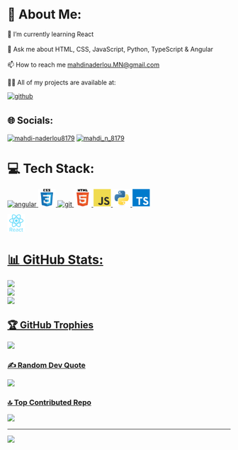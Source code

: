 # 💫 About Me:
🌱 I’m currently learning React<br><br>💬 Ask me about HTML, CSS, JavaScript, Python, TypeScript & Angular<br><br>📫 How to reach me mahdinaderlou.MN@gmail.com<br><br>👨‍💻 All of my projects are available at:

<a href="https://github.com/https://github.com/Mahdi8179" target="_blank">
<img src=https://img.shields.io/badge/github-%2324292e.svg?&style=for-the-badge&logo=github&logoColor=white alt=github style="margin-bottom: 5px;" />
</a> 


## 🌐 Socials:
<p align="left">
<a href="https://linkedin.com/in/mahdi-naderlou8179" target="blank"><img align="center" src="https://raw.githubusercontent.com/rahuldkjain/github-profile-readme-generator/master/src/images/icons/Social/linked-in-alt.svg" alt="mahdi-naderlou8179" height="30" width="40" /></a>
<a href="https://instagram.com/mahdi_n_8179" target="blank"><img align="center" src="https://raw.githubusercontent.com/rahuldkjain/github-profile-readme-generator/master/src/images/icons/Social/instagram.svg" alt="mahdi_n_8179" height="30" width="40" /></a>
</p> 

# 💻 Tech Stack:
<p align="left"> <a href="https://angular.io" target="_blank" rel="noreferrer"> <img src="https://angular.io/assets/images/logos/angular/angular.svg" alt="angular" width="40" height="40"/> </a> <a href="https://www.w3schools.com/css/" target="_blank" rel="noreferrer"> <img src="https://raw.githubusercontent.com/devicons/devicon/master/icons/css3/css3-original-wordmark.svg" alt="css3" width="40" height="40"/> </a> <a href="https://git-scm.com/" target="_blank" rel="noreferrer"> <img src="https://www.vectorlogo.zone/logos/git-scm/git-scm-icon.svg" alt="git" width="40" height="40"/> </a> <a href="https://www.w3.org/html/" target="_blank" rel="noreferrer"> <img src="https://raw.githubusercontent.com/devicons/devicon/master/icons/html5/html5-original-wordmark.svg" alt="html5" width="40" height="40"/> </a> <a href="https://developer.mozilla.org/en-US/docs/Web/JavaScript" target="_blank" rel="noreferrer"> <img src="https://raw.githubusercontent.com/devicons/devicon/master/icons/javascript/javascript-original.svg" alt="javascript" width="40" height="40"/> </a> <a href="https://www.python.org" target="_blank" rel="noreferrer"> <img src="https://raw.githubusercontent.com/devicons/devicon/master/icons/python/python-original.svg" alt="python" width="40" height="40"/> </a> <a href="https://www.typescriptlang.org/" target="_blank" rel="noreferrer"> <img src="https://raw.githubusercontent.com/devicons/devicon/master/icons/typescript/typescript-original.svg" alt="typescript" width="40" height="40"/> </a> </p> <img src="https://raw.githubusercontent.com/devicons/devicon/master/icons/react/react-original-wordmark.svg" alt="react" width="40" height="40"/> </a> <a href="https://www.typescriptlang.org/" target="_blank" rel="noreferrer">

# 📊 GitHub Stats:
![](https://github-readme-stats.vercel.app/api?username=Mahdi8179&theme=neon&hide_border=false&include_all_commits=false&count_private=true)<br/>
![](https://github-readme-streak-stats.herokuapp.com/?user=Mahdi8179&theme=neon&hide_border=false)<br/>
![](https://github-readme-stats.vercel.app/api/top-langs/?username=Mahdi8179&theme=neon&hide_border=false&include_all_commits=false&count_private=true&layout=compact)

## 🏆 GitHub Trophies
![](https://github-profile-trophy.vercel.app/?username=Mahdi8179&theme=radical&no-frame=false&no-bg=true&margin-w=4)

### ✍️ Random Dev Quote
![](https://quotes-github-readme.vercel.app/api?type=horizontal&theme=tokyonight)

### 🔝 Top Contributed Repo
![](https://github-contributor-stats.vercel.app/api?username=Mahdi8179&limit=5&theme=neon&combine_all_yearly_contributions=true)

---
[![](https://visitcount.itsvg.in/api?id=Mahdi8179&icon=5&color=6)](https://visitcount.itsvg.in)

<!-- Proudly created with GPRM ( https://gprm.itsvg.in ) -->
